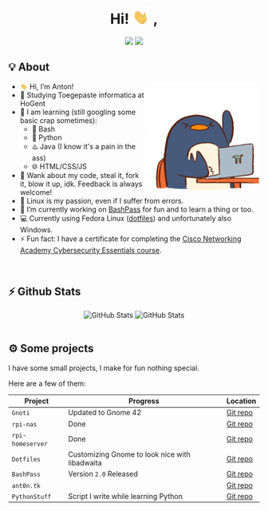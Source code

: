 <div align="center">
   <h1>
      Hi! <img width="35" src="./assets/waving-hand.gif"> ,
   </h1>
   <a href="https://github.com/AntonVanAssche"><img width="15%" src="https://img.shields.io/badge/Github-2E3440?style=for-the-badge&logo=github&logoColor=white"></a>
   <a href="https://gitlab.com/AntonVanAssche"><img width="15%" src="https://img.shields.io/badge/Gitlab-2E3440?style=for-the-badge&logo=gitlab&logoColor=white"></a>
   <br>
   <!-- <img src="https://api.ghprofile.me/view?username=AntonVanAssche&color=2E3440&label=views"/> -->
</div>

## 💡 About

<img align="right"  width="230em" src="./assets/penguin.gif"/>

-  <img width="15" src="./assets/waving-hand.gif"/> Hi, I’m Anton!
-  🏫 Studying Toegepaste informatica at HoGent
-  🧠 I am learning (still googling some basic crap sometimes):
   -  🐚 Bash
   -  🐍 Python
   -  ♨️ Java (I know it's a pain in the ass)
   -  🌐 HTML/CSS/JS
-  👯 Wank about my code, steal it, fork it, blow it up, idk. Feedback is always welcome!
-  🐧 Linux is my passion, even if I suffer from errors.
-  👷 I’m currently working on [BashPass](https://github.com/AntonVanAssche/bashpass) for fun and to learn a thing or too.
-  💻 Currently using Fedora Linux ([dotfiles](https://github.com/AntonVanAssche/dotfiles)) and unfortunately also Windows.
-  ⚡ Fun fact: I have a certificate for completing the [Cisco Networking Academy Cybersecurity Essentials course](https://www.credly.com/badges/9ee8cf32-505d-474f-8210-285248b698d0/public_url).

<br>

## ⚡ Github Stats

<div align="center">
   <img height="165em" alt="GitHub Stats" src="https://github-readme-stats.vercel.app/api?username=AntonVanAssche&count_private=true&show_icons=true&layout=compact&hide_border=true&theme=nord"/>
   <img height="165em" alt="GitHub Stats" src="https://github-readme-stats.vercel.app/api/top-langs/?username=AntonVanAssche&show_icons=true&layout=compact&hide_border=true&theme=nord"/>
</div>

<br>

## ⚙️ Some projects

I have some small projects, I make for fun nothing special.

Here are a few of them:

| Project          | Progress                                       | Location                                                     |
| ---------------- | ---------------------------------------------- | ------------------------------------------------------------ |
| `Gnoti`          | Updated to Gnome 42                            | [Git repo](https://github.com/AntonVanAssche/gnoti)          |
| `rpi-nas`        | Done                                           | [Git repo](https://github.com/AntonVanAssche/rpi-nas)        |
| `rpi-homeserver` | Done                                           | [Git repo](https://github.com/AntonVanAssche/rpi-homeserver) |
| `Dotfiles`       | Customizing Gnome to look nice with libadwaita | [Git repo](https://github.com/AntonVanAssche/dotfiles)       |
| `BashPass`       | Version `2.0` Released                         | [Git repo](https://github.com/AntonVanAssche/bashpass)       |
| `ant0n.tk`       |                                                | [Git repo](https://github.com/AntonVanAssche/ant0n.tk)       |
| `PythonStuff`    | Script I write while learning Python           | [Git repo](https://github.com/AntonVanAssche/PythonStuff)    |
